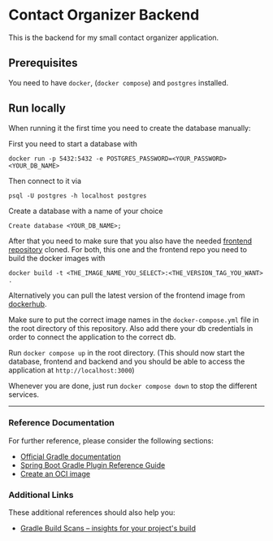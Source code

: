 # Contact Organizer Backend

This is the backend for my small contact organizer application.

## Prerequisites

You need to have `docker`, (`docker compose`) and `postgres` installed.

## Run locally

When running it the first time you need to create the database manually: 

First you need to start a database with

```
docker run -p 5432:5432 -e POSTGRES_PASSWORD=<YOUR_PASSWORD> <YOUR_DB_NAME>
```

Then connect to it via

```
psql -U postgres -h localhost postgres
```

Create a database with a name of your choice
```aidl
Create database <YOUR_DB_NAME>;
```

After that you need to make sure that you also have the needed [frontend repository](https://github.com/JetteBke/contact-organizer-for-fun) cloned.
For both, this one and the frontend repo you need to build the docker images with
```aidl
docker build -t <THE_IMAGE_NAME_YOU_SELECT>:<THE_VERSION_TAG_YOU_WANT> .
```
Alternatively you can pull the latest version of the frontend image from [dockerhub](https://hub.docker.com/repository/docker/jettebke/contact-management/tags?page=1&ordering=last_updated).

Make sure to put the correct image names in the `docker-compose.yml` file in the root directory of this repository. 
Also add there your db credentials in order to connect the application to the correct db.

Run `docker compose up` in the root directory. (This should now start the database, frontend and backend and you should be able to access the application at `http://localhost:3000`)

Whenever you are done, just run `docker compose down` to stop the different services. 
____________________

### Reference Documentation

For further reference, please consider the following sections:

* [Official Gradle documentation](https://docs.gradle.org)
* [Spring Boot Gradle Plugin Reference Guide](https://docs.spring.io/spring-boot/docs/2.4.4/gradle-plugin/reference/html/)
* [Create an OCI image](https://docs.spring.io/spring-boot/docs/2.4.4/gradle-plugin/reference/html/#build-image)

### Additional Links

These additional references should also help you:

* [Gradle Build Scans – insights for your project's build](https://scans.gradle.com#gradle)

